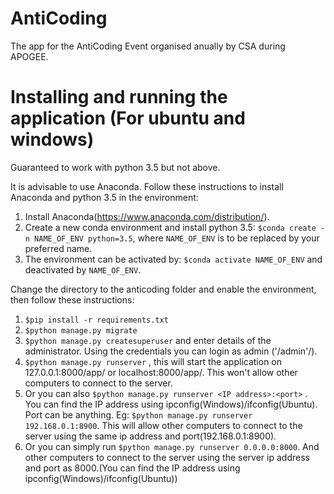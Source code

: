 # AntiCoding
The app for the AntiCoding Event organised anually by CSA during APOGEE.

# Installing and running the application (For ubuntu and windows)
Guaranteed to work with python 3.5 but not above.

It is advisable to use Anaconda. Follow these instructions to install Anaconda and python 3.5 in the environment:
1. Install Anaconda(https://www.anaconda.com/distribution/).
2. Create a new conda environment and install python 3.5: `$conda create -n NAME_OF_ENV python=3.5`, where `NAME_OF_ENV` is to be replaced by your preferred name.
3. The environment can be activated by: `$conda activate NAME_OF_ENV` and deactivated by `NAME_OF_ENV`.

Change the directory to the anticoding folder and enable the environment, then follow these instructions:
1. `$pip install -r requirements.txt`	
2. `$python manage.py migrate`
3. `$python manage.py createsuperuser` and enter details of the administrator. Using the credentials you can login as admin ('/admin'/).
4. `$python manage.py runserver` , this will start the application on 127.0.0.1:8000/app/ or localhost:8000/app/. This won't allow other computers to connect to the server.
5. Or you can also `$python manage.py runserver <IP address>:<port>` . You can find the IP address using ipconfig(Windows)/ifconfig(Ubuntu). Port can be anything.
	Eg: `$python manage.py runserver 192.168.0.1:8900`. This will allow other computers to connect to the server using the same ip address and port(192.168.0.1:8900).
6. Or you can simply run `$python manage.py runserver 0.0.0.0:8000`. And other computers to connect to the server using the server ip address and port as 8000.(You can find the IP address using ipconfig(Windows)/ifconfig(Ubuntu))

